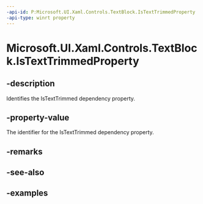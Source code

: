 ```yaml
---
-api-id: P:Microsoft.UI.Xaml.Controls.TextBlock.IsTextTrimmedProperty
-api-type: winrt property
---
```


<!-- Property syntax.
public DependencyProperty IsTextTrimmedProperty { get; }
-->

# Microsoft.UI.Xaml.Controls.TextBlock.IsTextTrimmedProperty

## -description

Identifies the IsTextTrimmed dependency property.

## -property-value

The identifier for the IsTextTrimmed dependency property.

## -remarks

## -see-also

## -examples

